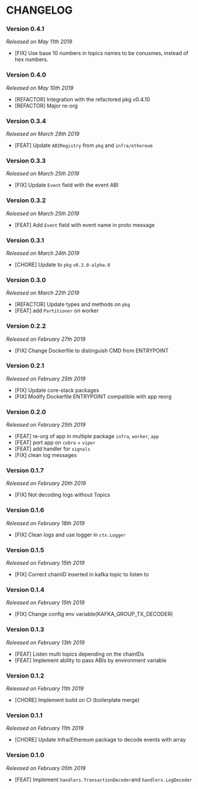 # CHANGELOG

### Version 0.4.1

*Released on May 11th 2019*

- [FIX] Use base 10 numbers in topics names to be conusmes, instead of hex numbers.

### Version 0.4.0

*Released on May 10th 2019*

- [REFACTOR] Integration with the refactored pkg v0.4.10
- [REFACTOR] Major re-org

### Version 0.3.4

*Released on March 29th 2019*

- [FEAT] Update ```ABIRegistry``` from ```pkg``` and ```infra/ethereum``` 

### Version 0.3.3

*Released on March 25th 2019*

- [FIX] Update ```Event``` field with the event ABI

### Version 0.3.2

*Released on March 25th 2019*

- [FEAT] Add ```Event``` field with event name in proto message

### Version 0.3.1

*Released on March 24th 2019*

- [CHORE] Update to `pkg` `v0.3.0-alpha.8`
  
### Version 0.3.0

*Released on March 22th 2019*

- [REFACTOR] Update types and methods on `pkg`
- [FEAT] add `Partitioner` on worker

### Version 0.2.2

*Released on February 27th 2019*

- [FIX] Change Dockerfile to distinguish CMD from ENTRYPOINT

### Version 0.2.1

*Released on February 25th 2019*

- [FIX] Update core-stack packages
- [FIX] Modify Dockerfile ENTRYPOINT compatible with app reorg


### Version 0.2.0

*Released on February 25th 2019*

- [FEAT] re-org of app in multiple package `infra`, `worker`, `app`
- [FEAT] port app on `cobra` + `viper`
- [FEAT] add handler for `signals`
- [FIX] clean log messages


### Version 0.1.7

*Released on February 20th 2019*

- [FIX] Not decoding logs without Topics


### Version 0.1.6

*Released on February 18th 2019*

- [FIX] Clean logs and use logger in `ctx.Logger`


### Version 0.1.5

*Released on February 15th 2019*

- [FIX] Correct chainID inserted in kafka topic to listen to


### Version 0.1.4

*Released on February 15th 2019*

- [FIX] Change config env variable(KAFKA_GROUP_TX_DECODER)


### Version 0.1.3

*Released on February 13th 2019*

- [FEAT] Listen multi topics depending on the chainIDs
- [FEAT] Implement ability to pass ABIs by environment variable


### Version 0.1.2

*Released on February 11th 2019*

- [CHORE] Implement build on CI (boilerplate merge)


### Version 0.1.1

*Released on February 11th 2019*

- [CHORE] Update Infra/Ethereum package to decode events with array

### Version 0.1.0

*Released on February 05th 2019*

- [FEAT] Implement `handlers.TransactionDecoder`and `handlers.LogDecoder`
